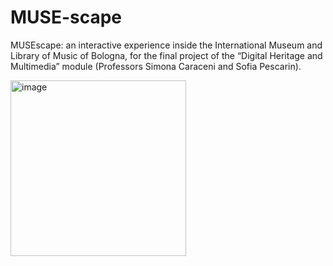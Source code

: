# MUSE-scape


MUSEscape: an interactive experience inside the International Museum and Library of Music of Bologna, for the final project of the “Digital Heritage and Multimedia” module (Professors Simona Caraceni and Sofia Pescarin).

<img width="281" alt="image" src="https://user-images.githubusercontent.com/92371498/177417852-40ab55d4-da36-4f93-bd21-1f7aee18046b.png">



